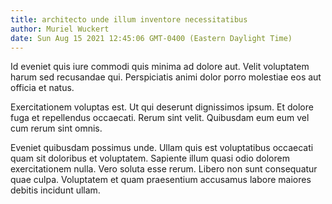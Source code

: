 ```yaml
---
title: architecto unde illum inventore necessitatibus
author: Muriel Wuckert
date: Sun Aug 15 2021 12:45:06 GMT-0400 (Eastern Daylight Time)
---
```

Id eveniet quis iure commodi quis minima ad dolore aut. Velit voluptatem harum sed recusandae qui. Perspiciatis animi dolor porro molestiae eos aut officia et natus.

 Exercitationem voluptas est. Ut qui deserunt dignissimos ipsum. Et dolore fuga et repellendus occaecati. Rerum sint velit. Quibusdam eum eum vel cum rerum sint omnis.

 Eveniet quibusdam possimus unde. Ullam quis est voluptatibus occaecati quam sit doloribus et voluptatem. Sapiente illum quasi odio dolorem exercitationem nulla. Vero soluta esse rerum. Libero non sunt consequatur quae culpa. Voluptatem et quam praesentium accusamus labore maiores debitis incidunt ullam.